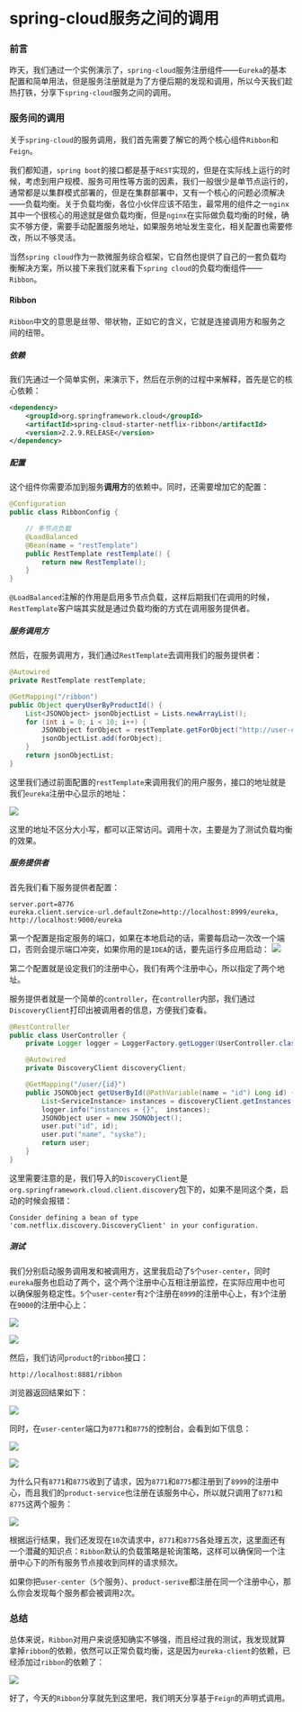 # spring-cloud服务之间的调用

### 前言

昨天，我们通过一个实例演示了，`spring-cloud`服务注册组件——`Eureka`的基本配置和简单用法，但是服务注册就是为了方便后期的发现和调用，所以今天我们趁热打铁，分享下`spring-cloud`服务之间的调用。

### 服务间的调用

关于`spring-cloud`的服务调用，我们首先需要了解它的两个核心组件`Ribbon`和`Feign`。

我们都知道，`spring boot`的接口都是基于`REST`实现的，但是在实际线上运行的时候，考虑到用户规模、服务可用性等方面的因素，我们一般很少是单节点运行的，通常都是以集群模式部署的，但是在集群部署中，又有一个核心的问题必须解决——负载均衡。关于负载均衡，各位小伙伴应该不陌生，最常用的组件之一`nginx`其中一个很核心的用途就是做负载均衡，但是`nginx`在实际做负载均衡的时候，确实不够方便，需要手动配置服务地址，如果服务地址发生变化，相关配置也需要修改，所以不够灵活。

当然`spring cloud`作为一款微服务综合框架，它自然也提供了自己的一套负载均衡解决方案，所以接下来我们就来看下`spring cloud`的负载均衡组件——`Ribbon`。

#### Ribbon

`Ribbon`中文的意思是丝带、带状物，正如它的含义，它就是连接调用方和服务之间的纽带。

##### 依赖

我们先通过一个简单实例，来演示下，然后在示例的过程中来解释，首先是它的核心依赖：

```xml
<dependency>
    <groupId>org.springframework.cloud</groupId>
    <artifactId>spring-cloud-starter-netflix-ribbon</artifactId>
    <version>2.2.9.RELEASE</version>
</dependency>
```

##### 配置

这个组件你需要添加到服务**调用方**的依赖中。同时，还需要增加它的配置：

```java
@Configuration
public class RibbonConfig {

    // 多节点负载
    @LoadBalanced
    @Bean(name = "restTemplate")
    public RestTemplate restTemplate() {
        return new RestTemplate();
    }
}
```

`@LoadBalanced`注解的作用是启用多节点负载，这样后期我们在调用的时候，`RestTemplate`客户端其实就是通过负载均衡的方式在调用服务提供者。

##### 服务调用方

然后，在服务调用方，我们通过`RestTemplate`去调用我们的服务提供者：

```java
@Autowired
private RestTemplate restTemplate;

@GetMapping("/ribbon")
public Object queryUserByProductId() {
    List<JSONObject> jsonObjectList = Lists.newArrayList();
    for (int i = 0; i < 10; i++) {
        JSONObject forObject = restTemplate.getForObject("http://user-center/user/" + (i + 1), JSONObject.class);
        jsonObjectList.add(forObject);
    }
    return jsonObjectList;
}
```

这里我们通过前面配置的`restTemplate`来调用我们的用户服务，接口的地址就是我们`eureka`注册中心显示的地址：

![](https://gitee.com/sysker/picBed/raw/master/images/20210802130731.png)

这里的地址不区分大小写，都可以正常访问。调用十次，主要是为了测试负载均衡的效果。

##### 服务提供者

首先我们看下服务提供者配置：

```properties
server.port=8776
eureka.client.service-url.defaultZone=http://localhost:8999/eureka, http://localhost:9000/eureka
```

第一个配置是指定服务的端口，如果在本地启动的话，需要每启动一次改一个端口，否则会提示端口冲突，如果你用的是`IDEA`的话，要先运行多应用启动：
![](https://gitee.com/sysker/picBed/raw/master/images/20210802132933.png)

第二个配置就是设定我们的注册中心，我们有两个注册中心，所以指定了两个地址。

服务提供者就是一个简单的`controller`，在`controller`内部，我们通过`DiscoveryClient`打印出被调用者的信息，方便我们查看。

```java
@RestController
public class UserController {
    private Logger logger = LoggerFactory.getLogger(UserController.class);

    @Autowired
    private DiscoveryClient discoveryClient;

    @GetMapping("/user/{id}")
    public JSONObject getUserById(@PathVariable(name = "id") Long id) {
        List<ServiceInstance> instances = discoveryClient.getInstances("user-center");
        logger.info("instances = {}",  instances);
        JSONObject user = new JSONObject();
        user.put("id", id);
        user.put("name", "syske");
        return user;
    }
}
```

这里需要注意的是，我们导入的`DiscoveryClient`是`org.springframework.cloud.client.discovery`包下的，如果不是同这个类，启动的时候会报错：

```
Consider defining a bean of type 'com.netflix.discovery.DiscoveryClient' in your configuration.
```

##### 测试

我们分别启动服务调用发和被调用方，这里我启动了`5`个`user-center`，同时`eureka`服务也启动了两个，这个两个注册中心互相注册监控，在实际应用中也可以确保服务稳定性。`5`个`user-center`有`2`个注册在`8999`的注册中心上，有`3`个注册在`9000`的注册中心上：

![](https://gitee.com/sysker/picBed/raw/master/20210802085532.png)

![](https://gitee.com/sysker/picBed/raw/master/20210802085621.png)

然后，我们访问`product`的`ribbon`接口：

```
http://localhost:8881/ribbon
```

浏览器返回结果如下：

![](https://gitee.com/sysker/picBed/raw/master/images/20210802133217.png)

同时，在`user-center`端口为`8771`和`8775`的控制台，会看到如下信息：

![](https://gitee.com/sysker/picBed/raw/master/20210802085436.png)

![](https://gitee.com/sysker/picBed/raw/master/20210802085349.png)

为什么只有`8771`和`8775`收到了请求，因为`8771`和`8775`都注册到了`8999`的注册中心，而且我们的`product-service`也注册在该服务中心，所以就只调用了`8771`和`8775`这两个服务：

![](https://gitee.com/sysker/picBed/raw/master/20210802085532.png)

根据运行结果，我们还发现在`10`次请求中，`8771`和`8775`各处理五次，这里面还有一个潜藏的知识点：`Ribbon`默认的负载策略是轮询策略，这样可以确保同一个注册中心下的所有服务节点接收到同样的请求频次。

如果你把`user-center`（`5`个服务）、`product-serive`都注册在同一个注册中心，那么你会发现每个服务都会被调用`2`次。

### 总结

总体来说，`Ribbon`对用户来说感知确实不够强，而且经过我的测试，我发现就算拿掉`ribbon`的依赖，依然可以正常负载均衡，这是因为`eureka-client`的依赖，已经添加过`ribbon`的依赖了：

![](https://gitee.com/sysker/picBed/raw/master/images/20210802141228.png)

好了，今天的`Ribbon`分享就先到这里吧，我们明天分享基于`Feign`的声明式调用。